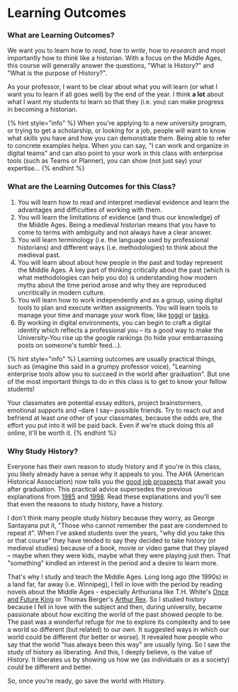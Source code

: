 # Learning Outcomes

### What are Learning Outcomes?

We want you to learn how to _read_, how to _write_, how to _research_ and most importantly how to _think_ like a historian. With a focus on the Middle Ages, this course will generally answer the questions, "What is History?" and "What is the purpose of History?". 

As your professor, I want to be clear about what you will learn \(or what I want you to learn if all goes well\) by the end of the year. I think **a lot** about what I want my students to learn so that they \(i.e. you\) can make progress in becoming a historian. 

{% hint style="info" %}
 When you're applying to a new university program, or trying to get a scholarship, or looking for a job, people will want to know what skills you have and how you can demonstrate them. Being able to refer to concrete examples helps. When you can say, "I can work and organize in digital teams" and can also point to your work in this class with enterprise tools \(such as Teams or Planner\), you can show \(not just say\) your expertise...
{% endhint %}

### What are the Learning Outcomes for this Class?

1. You will learn how to read and interpret medieval evidence and learn the advantages and difficulties of working with them. 
2. You will learn the limitations of evidence \(and thus our knowledge\) of the Middle Ages. Being a medieval historian means that you have to come to terms with ambiguity and not always have a clear answer. 
3. You will learn terminology \(i.e. the language used by professional historians\) and different ways \(i.e. methodologies\) to think about the medieval past. 
4. You will learn about about how people in the past and today represent the Middle Ages. A key part of thinking critically about the past \(which is what methodologies can help you do\) is understanding how modern myths about the time period arose and why they are reproduced uncritically in modern culture. 
5. You will learn how to work independently and as a group, using digital tools to plan and execute written assignments. You will learn tools to manage your time and manage your work flow, like [toggl](https://www.toggl.com/features/) or [tasks](https://tasks.office.com).
6. By working in digital environments, you can begin to craft a digital identity which reflects a professional you – its a good way to make the University-You rise up the google rankings \(to hide your embarrassing posts on someone's tumblr feed...\).  

{% hint style="info" %}
Learning outcomes are usually practical things, such as \(imagine this said in a grumpy professor voice\), "Learning enterprise tools allow you to succeed in the world after graduation". But one of the most important things to do in this class is to get to know your fellow students! 

Your classmates are potential essay editors, project brainstormers, emotional supports and –dare I say– possible friends. Try to reach out and befriend at least one other of your classmates, because the odds are, the effort you put into it will be paid back. Even if we're stuck doing this all online, it'll be worth it. 
{% endhint %}

### Why Study History?

Everyone has their own reason to study history and if you're in this class, you likely already have a sense why it appeals to you. The AHA \(American Historical Association\) now tells you the [good job prospects](https://www.historians.org/teaching-and-learning/why-study-history) that await you after graduation. This practical advice supersedes the previous explanations from [1985](https://www.google.com/url?sa=t&rct=j&q=&esrc=s&source=web&cd=3&cad=rja&uact=8&ved=2ahUKEwiryJ3A7prpAhVVWs0KHQluD8YQFjACegQIBxAB&url=https%3A%2F%2Fwww.historians.org%2Fabout-aha-and-membership%2Faha-history-and-archives%2Fhistorical-archives%2Fwhy-study-history-%281985%29&usg=AOvVaw2-VZd6ZGOA2J8iw8h3uICq) and [1998](https://www.google.com/url?sa=t&rct=j&q=&esrc=s&source=web&cd=1&cad=rja&uact=8&ved=2ahUKEwiryJ3A7prpAhVVWs0KHQluD8YQFjAAegQIAhAB&url=https%3A%2F%2Fwww.historians.org%2Fabout-aha-and-membership%2Faha-history-and-archives%2Fhistorical-archives%2Fwhy-study-history-%281998%29&usg=AOvVaw2a1fbe9dPsfjfoamiLPBbq). Read these explanations and you'll see that even the reasons to study history, have a history.  

I don't think many people study history because they worry, as George Santayana put it, "Those who cannot remember the past are condemned to repeat it". When I've asked students over the years, "why did you take this or that course" they have tended to say they decided to take history \(or medieval studies\) because of a book, movie or video game that they played – maybe when they were kids, maybe what they were playing just then. That "something" kindled an interest in the period and a desire to learn more. 

That's why I study and teach the Middle Ages. Long long ago \(the 1990s\) in a land far, far away \(i.e. Winnipeg\), I fell in love with the period by reading novels about the Middle Ages - especially Arthuriana like T.H. White's [Once and Future King](https://ocul-crl.primo.exlibrisgroup.com/permalink/01OCUL_CRL/1gorbd6/alma991007825869705153) or Thomas Berger's [Arthur Rex](https://ocul-crl.primo.exlibrisgroup.com/permalink/01OCUL_CRL/1gorbd6/alma991008085209705153). So I studied history because I fell in love with the subject and then, during university, became passionate about how exciting the world of the past showed people to be. The past was a wonderful refuge for me to explore its complexity and to see a world so different \(but related\) to our own. It suggested ways in which our world could be different \(for better or worse\). It revealed how people who say that the world "has always been this way" are usually lying. So I saw the study of history as liberating. And this, I deeply believe, is the value of History. It liberates us by showing us how we \(as individuals or as a society\) could be different and better. 

So, once you're ready, go save the world with History.

